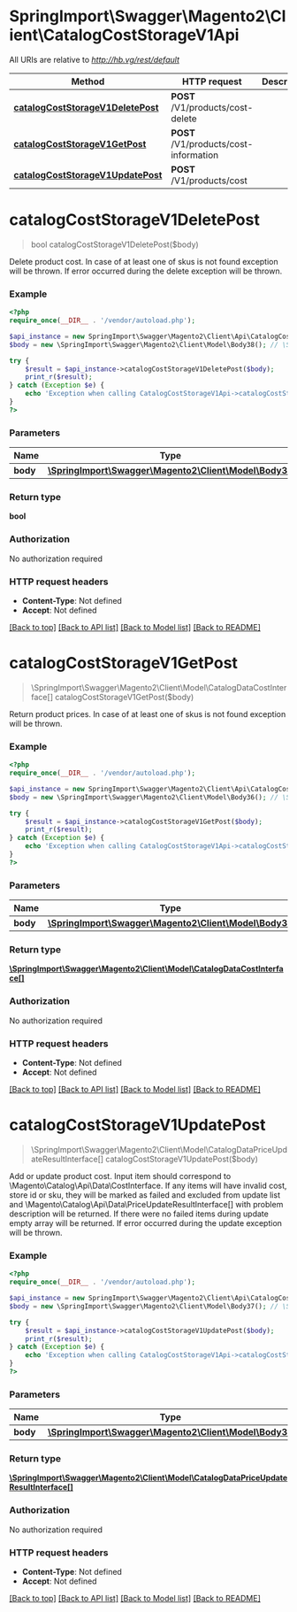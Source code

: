 # SpringImport\Swagger\Magento2\Client\CatalogCostStorageV1Api

All URIs are relative to *http://hb.vg/rest/default*

Method | HTTP request | Description
------------- | ------------- | -------------
[**catalogCostStorageV1DeletePost**](CatalogCostStorageV1Api.md#catalogCostStorageV1DeletePost) | **POST** /V1/products/cost-delete | 
[**catalogCostStorageV1GetPost**](CatalogCostStorageV1Api.md#catalogCostStorageV1GetPost) | **POST** /V1/products/cost-information | 
[**catalogCostStorageV1UpdatePost**](CatalogCostStorageV1Api.md#catalogCostStorageV1UpdatePost) | **POST** /V1/products/cost | 


# **catalogCostStorageV1DeletePost**
> bool catalogCostStorageV1DeletePost($body)



Delete product cost. In case of at least one of skus is not found exception will be thrown. If error occurred during the delete exception will be thrown.

### Example
```php
<?php
require_once(__DIR__ . '/vendor/autoload.php');

$api_instance = new SpringImport\Swagger\Magento2\Client\Api\CatalogCostStorageV1Api();
$body = new \SpringImport\Swagger\Magento2\Client\Model\Body38(); // \SpringImport\Swagger\Magento2\Client\Model\Body38 | 

try {
    $result = $api_instance->catalogCostStorageV1DeletePost($body);
    print_r($result);
} catch (Exception $e) {
    echo 'Exception when calling CatalogCostStorageV1Api->catalogCostStorageV1DeletePost: ', $e->getMessage(), PHP_EOL;
}
?>
```

### Parameters

Name | Type | Description  | Notes
------------- | ------------- | ------------- | -------------
 **body** | [**\SpringImport\Swagger\Magento2\Client\Model\Body38**](../Model/\SpringImport\Swagger\Magento2\Client\Model\Body38.md)|  | [optional]

### Return type

**bool**

### Authorization

No authorization required

### HTTP request headers

 - **Content-Type**: Not defined
 - **Accept**: Not defined

[[Back to top]](#) [[Back to API list]](../../README.md#documentation-for-api-endpoints) [[Back to Model list]](../../README.md#documentation-for-models) [[Back to README]](../../README.md)

# **catalogCostStorageV1GetPost**
> \SpringImport\Swagger\Magento2\Client\Model\CatalogDataCostInterface[] catalogCostStorageV1GetPost($body)



Return product prices. In case of at least one of skus is not found exception will be thrown.

### Example
```php
<?php
require_once(__DIR__ . '/vendor/autoload.php');

$api_instance = new SpringImport\Swagger\Magento2\Client\Api\CatalogCostStorageV1Api();
$body = new \SpringImport\Swagger\Magento2\Client\Model\Body36(); // \SpringImport\Swagger\Magento2\Client\Model\Body36 | 

try {
    $result = $api_instance->catalogCostStorageV1GetPost($body);
    print_r($result);
} catch (Exception $e) {
    echo 'Exception when calling CatalogCostStorageV1Api->catalogCostStorageV1GetPost: ', $e->getMessage(), PHP_EOL;
}
?>
```

### Parameters

Name | Type | Description  | Notes
------------- | ------------- | ------------- | -------------
 **body** | [**\SpringImport\Swagger\Magento2\Client\Model\Body36**](../Model/\SpringImport\Swagger\Magento2\Client\Model\Body36.md)|  | [optional]

### Return type

[**\SpringImport\Swagger\Magento2\Client\Model\CatalogDataCostInterface[]**](../Model/CatalogDataCostInterface.md)

### Authorization

No authorization required

### HTTP request headers

 - **Content-Type**: Not defined
 - **Accept**: Not defined

[[Back to top]](#) [[Back to API list]](../../README.md#documentation-for-api-endpoints) [[Back to Model list]](../../README.md#documentation-for-models) [[Back to README]](../../README.md)

# **catalogCostStorageV1UpdatePost**
> \SpringImport\Swagger\Magento2\Client\Model\CatalogDataPriceUpdateResultInterface[] catalogCostStorageV1UpdatePost($body)



Add or update product cost. Input item should correspond to \\Magento\\Catalog\\Api\\Data\\CostInterface. If any items will have invalid cost, store id or sku, they will be marked as failed and excluded from update list and \\Magento\\Catalog\\Api\\Data\\PriceUpdateResultInterface[] with problem description will be returned. If there were no failed items during update empty array will be returned. If error occurred during the update exception will be thrown.

### Example
```php
<?php
require_once(__DIR__ . '/vendor/autoload.php');

$api_instance = new SpringImport\Swagger\Magento2\Client\Api\CatalogCostStorageV1Api();
$body = new \SpringImport\Swagger\Magento2\Client\Model\Body37(); // \SpringImport\Swagger\Magento2\Client\Model\Body37 | 

try {
    $result = $api_instance->catalogCostStorageV1UpdatePost($body);
    print_r($result);
} catch (Exception $e) {
    echo 'Exception when calling CatalogCostStorageV1Api->catalogCostStorageV1UpdatePost: ', $e->getMessage(), PHP_EOL;
}
?>
```

### Parameters

Name | Type | Description  | Notes
------------- | ------------- | ------------- | -------------
 **body** | [**\SpringImport\Swagger\Magento2\Client\Model\Body37**](../Model/\SpringImport\Swagger\Magento2\Client\Model\Body37.md)|  | [optional]

### Return type

[**\SpringImport\Swagger\Magento2\Client\Model\CatalogDataPriceUpdateResultInterface[]**](../Model/CatalogDataPriceUpdateResultInterface.md)

### Authorization

No authorization required

### HTTP request headers

 - **Content-Type**: Not defined
 - **Accept**: Not defined

[[Back to top]](#) [[Back to API list]](../../README.md#documentation-for-api-endpoints) [[Back to Model list]](../../README.md#documentation-for-models) [[Back to README]](../../README.md)

